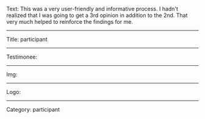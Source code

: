 Text: This was a very user-friendly and informative process. I hadn't realized that I was going to get a 3rd opinion in addition to the 2nd. That very much helped to reinforce the findings for me.

----

Title: participant

----

Testimonee:

----

Img:

----

Logo:

----

Category: participant
